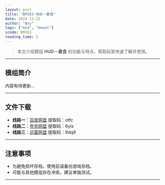 ```yaml
---
layout: post
title: "BM363 HUD－暴食"
date: 2024-11-21
author: "Bny"
tags: ["mod", "beaut"]
scode: BM363
reading_time: 5
---
```


> 本文介绍模组 **HUD－暴食** 的功能与特点，帮助玩家快速了解并使用。

---

## 模组简介

内容有待更新...

---


## 文件下载
- **线路一**：[百度网盘](https://pan.baidu.com/s/1hu_C9wEPbZr3mgfFgraVnA?pwd=otfc)  提取码：otfc  
- **线路二**：[夸克网盘](https://pan.quark.cn/s/51ab509f7086?pwd=6yis)  提取码：6yis  
- **线路三**：[迅雷网盘](https://pan.xunlei.com/s/VOCCbWFM2TGNUD5jUMa4uvHJA1?pwd=9dq9)  提取码：9dq9  

---

## 注意事项
- 为避免损坏存档，使用前请备份游戏存档。
- 可能与其他模组存在冲突，建议单独测试。

---

